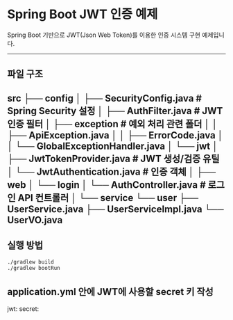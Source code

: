 # Spring Boot JWT 인증 예제

Spring Boot 기반으로 JWT(Json Web Token)를 이용한 인증 시스템 구현 예제입니다.  

---
## 파일 구조
src
├── config
│   ├── SecurityConfig.java            # Spring Security 설정
│   ├── AuthFilter.java                # JWT 인증 필터
│   ├── exception                      # 예외 처리 관련 폴더
│   │   ├── ApiException.java
│   │   ├── ErrorCode.java
│   │   └── GlobalExceptionHandler.java
│   └── jwt
│       ├── JwtTokenProvider.java      # JWT 생성/검증 유틸
│       └── JwtAuthentication.java     # 인증 객체
│
├── web
│   └── login
│       └── AuthController.java        # 로그인 API 컨트롤러
│
└── service
    └── user
        ├── UserService.java
        ├── UserServiceImpl.java
        └── UserVO.java
---

## 실행 방법
```bash
./gradlew build
./gradlew bootRun
```

## application.yml 안에 JWT에 사용할 secret 키 작성

jwt:
  secret:
